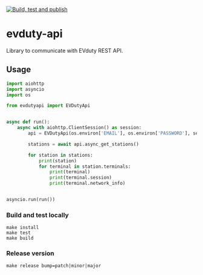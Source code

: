 [![Build, test and publish](https://github.com/happydev-ca/evduty-api/actions/workflows/publish.yml/badge.svg)](https://github.com/happydev-ca/evduty-api/actions/workflows/publish.yml)

# evduty-api

Library to communicate with EVduty REST API.

## Usage

```python
import aiohttp
import asyncio
import os

from evdutyapi import EVDutyApi


async def run():
    async with aiohttp.ClientSession() as session:
        api = EVDutyApi(os.environ['EMAIL'], os.environ['PASSWORD'], session)

        stations = await api.async_get_stations()

        for station in stations:
            print(station)
            for terminal in station.terminals:
                print(terminal)
                print(terminal.session)
                print(terminal.network_info)


asyncio.run(run())
```

### Build and test locally

```shell
make install
make test
make build
```

### Release version

```shell
make release bump=patch|minor|major
```